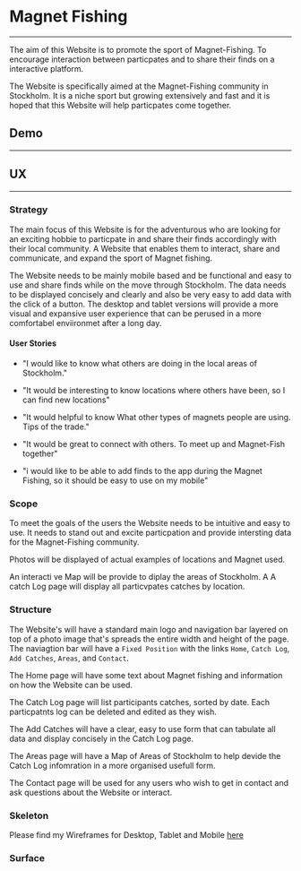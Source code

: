 # Magnet Fishing

---

The aim of this Website is to promote the sport of Magnet-Fishing. To encourage
interaction between particpates and to share their finds on a interactive
platform.

The Website is specifically aimed at the Magnet-Fishing community in
Stockholm. It is a niche sport but growing extensively and fast and
it is hoped that this Website will help particpates come together.

## Demo

---

## UX

---

### Strategy

The main focus of this Website is for the adventurous who are
looking for an exciting hobbie to particpate in and share
their finds accordingly with their local community. A Website
that enables them to interact, share and communicate, and
expand the sport of Magnet fishing. 

The Website needs to be mainly mobile based and be functional
and easy to use and share finds while on the move through
Stockholm. The data needs to be displayed concisely and clearly
and also be very easy to add data with the click of a button.
The desktop and tablet versions will provide a more visual
and expansive user experience that can be perused in a more
comfortabel enviironmet after a long day.

#### User Stories

- "I would like to know what others are doing in the local areas of Stockholm."

- "It would be interesting to know locations where others have been, so I can find new locations"

- "It would helpful to know What other types of magnets people are using. Tips of the trade."

- "It would be great to connect with others. To meet up and Magnet-Fish together"

- "i would like to be able to add finds to the app during the Magnet Fishing, so it should be
    easy to use on my mobile"

### Scope

To meet the goals of the users the Website needs to be
intuitive and easy to use. It needs to stand out and excite
particpation and provide intersting data for the Magnet-Fishing
community.

Photos will be displayed of actual examples of locations and
Magnet used. 

An interacti ve Map will be provide to diplay the areas of 
Stockholm. A A catch Log page will display all particvpates 
catches by location. 

### Structure

The Website's will have a standard main logo and navigation bar
layered on top of a photo image that's spreads the entire width
and height of the page. The naviagtion bar will have a
`Fixed Position` with the links `Home`, `Catch Log`, 
`Add Catches`, `Areas`, and `Contact`. 

The Home page will have some text about Magnet fishing and information
on how the Website can be used.

The Catch Log page will list participants catches, sorted by date.
Each particpatnts log can be deleted and edited as they wish.

The Add Catches will have a clear, easy to use form that can
tabulate all data and display concisely in the Catch Log page. 

The Areas page will have a Map of Areas of Stockholm to help
devide the Catch Log infomration in a more organised usefull
form.

The Contact page will be used for any users who wish to get in 
contact and ask questions about the Website or interact.

### Skeleton

Please find my Wireframes for Desktop, Tablet and Mobile
[here](https://github.com/Bealby/Milestone-Project-3/blob/master/documentation/wireframes/magnet-fishing-wireframes.pdf)

### Surface